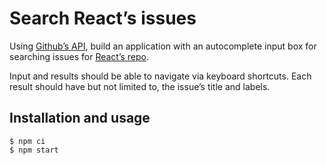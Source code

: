 # Search React’s issues

Using [Github’s API](https://docs.github.com/), build an application with an autocomplete input box for searching issues for [React’s repo](https://github.com/facebook/react/issues).

Input and results should be able to navigate via keyboard shortcuts. Each result should have but not limited to, the issue’s title and labels.

## Installation and usage

```
$ npm ci
$ npm start
```